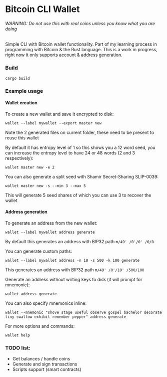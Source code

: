 # Bitcoin CLI Wallet

###### WARNING: Do not use this with real coins unless you know what you are doing

Simple CLI with Bitcoin wallet functionality. Part of my learning process in programming with Bitcoin & the Rust language. This is a work in progress, right now it only supports account & address generation.

### Build

```
cargo build
```

### Example usage

#### Wallet creation

To create a new wallet and save it encrypted to disk:
```
wallet --label mywallet --export master new
```
Note the 2 generated files on current folder, these need to be present to reuse this wallet

By default it has entropy level of 1 so this shows you a 12 word seed, you can increase the entropy level to have 24 or 48 words (2 and 3 respectively):
```
wallet master new -e 2
```

You can also generate a split seed with Shamir Secret-Sharing SLIP-0039:
```
wallet master new -s --min 3 --max 5
```
This will generate 5 seed shares of which you can use 3 to recover the wallet

#### Address generation

To generate an address from the new wallet:
```
wallet --label mywallet address generate
```
By default this generates an address with BIP32 path `m/49' /0'/0' /0/0`

You can generate custom paths:
```
wallet --label mywallet address -n 10 -s 500 -k 100 generate
```
This generates an address with BIP32 path `m/49' /0'/10' /500/100`

Generate an address without writing keys to disk (it will prompt for mnemonic):
```
wallet address generate
```

You can also specify mnemonics inline:
```
wallet --mnemonic "shove stage useful observe gospel bachelor decorate tiny swallow exhibit remember pepper" address generate
```

For more options and commands:
```
wallet help
```

### TODO list:

- Get balances / handle coins
- Generate and sign transactions
- Scripts support (smart contracts)